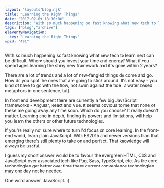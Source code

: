 ```yaml
---
layout: "layouts/blog.njk"
title: "Learning the Right Things"
date: "2017-02-09 18:30:00"
description: "With so much happening so fast knowing what new tech to learn next can be difficult"
tags: ["blog","archive"]
eleventyNavigation:
  key: "Learning the Right Things"
wpid: "491"
---
```

With so much happening so fast knowing what new tech to learn next can be difficult. Where should you invest your time and energy? What if you spend ages learning the shiny new framework and it's gone within 2 years?

There are a lot of trends and a lot of new-fangled things do come and go. How do you spot the ones that are going to stick around. It's not easy - you kind of have to go with the flow, not swim against the tide (2 water based metaphors in one sentence, tut).

In front end development there are currently a few big JavaScript frameworks - Angular, React and Vue. It seems obvious to me that none of these are going away any time soon. Which do you choose? It really doesn't matter. Learning one in depth, finding its powers and limitations, will help you learn the others or other future technologies.

If you're really not sure where to turn I'd focus on core learning. In the front-end world, learn plain JavaScript. With ES2015 and newer versions than that emerging there's still plenty to take on and perfect. That knowledge will always be useful.

I guess my short answer would be to favour the evergreen HTML, CSS and JavaScript over associated tech like Pug, Sass, TypeScript, etc. As the core technologies get better over time these current convenience technologies may one day not be needed.

One word answer. JavaScript. :)